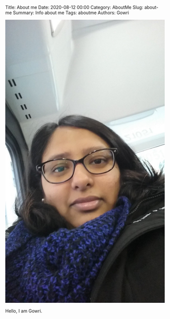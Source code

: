 Title: About me
Date: 2020-08-12 00:00
Category: AboutMe
Slug: about-me
Summary: Info about me
Tags: aboutme
Authors: Gowri


<p align="center">
  <img src="../images/gowri.jpeg" />
</p>


Hello, I am Gowri.